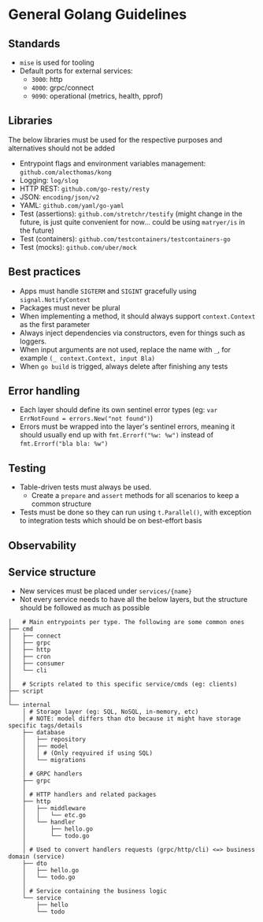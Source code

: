 # General Golang Guidelines

## Standards

- `mise` is used for tooling
- Default ports for external services:
  - `3000`: http
  - `4000`: grpc/connect
  - `9090`: operational (metrics, health, pprof)

## Libraries

The below libraries must be used for the respective purposes and alternatives should not be added

- Entrypoint flags and environment variables management: `github.com/alecthomas/kong`
- Logging: `log/slog`
- HTTP REST: `github.com/go-resty/resty`
- JSON: `encoding/json/v2`
- YAML: `github.com/yaml/go-yaml`
- Test (assertions): `github.com/stretchr/testify` (might change in the future, is just quite convenient for now... could be using `matryer/is` in the future)
- Test (containers): `github.com/testcontainers/testcontainers-go`
- Test (mocks): `github.com/uber/mock`

## Best practices

- Apps must handle `SIGTERM` and `SIGINT` gracefully using `signal.NotifyContext`
- Packages must never be plural
- When implementing a method, it should always support `context.Context` as the first parameter
- Always inject dependencies via constructors, even for things such as loggers.
- When input arguments are not used, replace the name with `_`, for example `(_ context.Context, input Bla)`
- When `go build` is trigged, always delete after finishing any tests

## Error handling

- Each layer should define its own sentinel error types (eg: `var ErrNotFound = errors.New("not found")`)
- Errors must be wrapped into the layer's sentinel errors, meaning it should usually end up with `fmt.Errorf("%w: %w")` instead of `fmt.Errorf("bla bla: %w")`

## Testing

- Table-driven tests must always be used.
  - Create a `prepare` and `assert` methods for all scenarios to keep a common structure
- Tests must be done so they can run using `t.Parallel()`, with exception to integration tests which should be on best-effort basis

## Observability

## Service structure

- New services must be placed under `services/{name}`
- Not every service needs to have all the below layers, but the structure should be followed as much as possible

```
│   # Main entrypoints per type. The following are some common ones
├── cmd
│   ├── connect
│   ├── grpc
│   ├── http
│   ├── cron
│   ├── consumer
│   └── cli
│
│   # Scripts related to this specific service/cmds (eg: clients)
├── script
│
└── internal
    │ # Storage layer (eg: SQL, NoSQL, in-memory, etc)
    │ # NOTE: model differs than dto because it might have storage specific tags/details
    ├── database
    │   ├── repository
    │   ├── model
    │   │ # (Only reqyuired if using SQL)
    │   └── migrations
    │
    │ # GRPC handlers
    ├── grpc
    │
    │ # HTTP handlers and related packages
    ├── http
    │   ├── middleware
    │   │   └── etc.go
    │   └── handler
    │       ├── hello.go
    │       └── todo.go
    │
    │ # Used to convert handlers requests (grpc/http/cli) <=> business domain (service)
    ├── dto
    │   ├── hello.go
    │   └── todo.go
    │
    │ # Service containing the business logic
    └── service
        ├── hello
        └── todo
```
